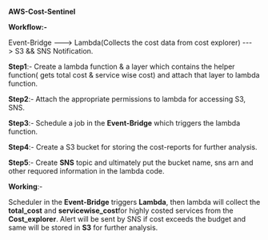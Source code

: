**AWS-Cost-Sentinel**

**Workflow:-**

Event-Bridge ---> Lambda(Collects the cost data from cost explorer) ---> S3 && SNS Notification.

**Step1**:-  Create a lambda function & a layer which contains the helper function( gets total cost & service wise cost) and attach that layer to lambda function.

**Step2**:-  Attach the appropriate permissions to lambda for accessing S3, SNS.

**Step3**:-  Schedule a job in the **Event-Bridge** which triggers the lambda function.

**Step4**:-  Create a S3 bucket for storing the cost-reports for further analysis.

**Step5**:-  Create **SNS** topic and ultimately put the bucket name, sns arn and other requored information in the lambda code.

**Working**:-

Scheduler in the **Event-Bridge** triggers **Lambda**, then lambda will collect the **total_cost** and **servicewise_cost**for highly costed services from the **Cost_explorer**. Alert will be sent by SNS if cost exceeds the budget and same will be stored in **S3** for further analysis.
